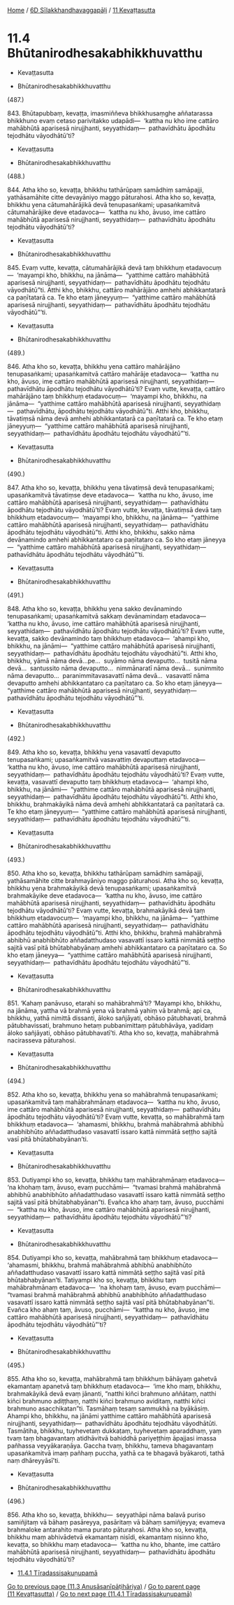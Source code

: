 
[Home](/) / [6D Sīlakkhandhavaggapāḷi](...md) / [11 Kevaṭṭasutta](../6D/11.md)

# 11.4 Bhūtanirodhesakabhikkhuvatthu

* Kevaṭṭasutta

* Bhūtanirodhesakabhikkhuvatthu

(487.)

843\. Bhūtapubbaṃ, kevaṭṭa, imasmiññeva bhikkhusaṃghe aññatarassa bhikkhuno evaṃ cetaso parivitakko udapādi—  ‘kattha nu kho ime cattāro mahābhūtā aparisesā nirujjhanti, seyyathidaṃ—  pathavīdhātu āpodhātu tejodhātu vāyodhātū’ti?

* Kevaṭṭasutta

* Bhūtanirodhesakabhikkhuvatthu

(488.)

844\. Atha kho so, kevaṭṭa, bhikkhu tathārūpaṃ samādhiṃ samāpajji, yathāsamāhite citte devayāniyo maggo pāturahosi. Atha kho so, kevaṭṭa, bhikkhu yena cātumahārājikā devā tenupasaṅkami; upasaṅkamitvā cātumahārājike deve etadavoca—  ‘kattha nu kho, āvuso, ime cattāro mahābhūtā aparisesā nirujjhanti, seyyathidaṃ—  pathavīdhātu āpodhātu tejodhātu vāyodhātū’ti?

* Kevaṭṭasutta

* Bhūtanirodhesakabhikkhuvatthu

845\. Evaṃ vutte, kevaṭṭa, cātumahārājikā devā taṃ bhikkhuṃ etadavocuṃ—  ‘mayampi kho, bhikkhu, na jānāma—  “yatthime cattāro mahābhūtā aparisesā nirujjhanti, seyyathidaṃ—  pathavīdhātu āpodhātu tejodhātu vāyodhātū”ti. Atthi kho, bhikkhu, cattāro mahārājāno amhehi abhikkantatarā ca paṇītatarā ca. Te kho etaṃ jāneyyuṃ—  “yatthime cattāro mahābhūtā aparisesā nirujjhanti, seyyathidaṃ—  pathavīdhātu āpodhātu tejodhātu vāyodhātū”’ti.

* Kevaṭṭasutta

* Bhūtanirodhesakabhikkhuvatthu

(489.)

846\. Atha kho so, kevaṭṭa, bhikkhu yena cattāro mahārājāno tenupasaṅkami; upasaṅkamitvā cattāro mahārāje etadavoca—  ‘kattha nu kho, āvuso, ime cattāro mahābhūtā aparisesā nirujjhanti, seyyathidaṃ—  pathavīdhātu āpodhātu tejodhātu vāyodhātū’ti? Evaṃ vutte, kevaṭṭa, cattāro mahārājāno taṃ bhikkhuṃ etadavocuṃ—  ‘mayampi kho, bhikkhu, na jānāma—  “yatthime cattāro mahābhūtā aparisesā nirujjhanti, seyyathidaṃ—  pathavīdhātu, āpodhātu tejodhātu vāyodhātū”ti. Atthi kho, bhikkhu, tāvatiṃsā nāma devā amhehi abhikkantatarā ca paṇītatarā ca. Te kho etaṃ jāneyyuṃ—  “yatthime cattāro mahābhūtā aparisesā nirujjhanti, seyyathidaṃ—  pathavīdhātu āpodhātu tejodhātu vāyodhātū”’ti.

* Kevaṭṭasutta

* Bhūtanirodhesakabhikkhuvatthu

(490.)

847\. Atha kho so, kevaṭṭa, bhikkhu yena tāvatiṃsā devā tenupasaṅkami; upasaṅkamitvā tāvatiṃse deve etadavoca—  ‘kattha nu kho, āvuso, ime cattāro mahābhūtā aparisesā nirujjhanti, seyyathidaṃ—  pathavīdhātu āpodhātu tejodhātu vāyodhātū’ti? Evaṃ vutte, kevaṭṭa, tāvatiṃsā devā taṃ bhikkhuṃ etadavocuṃ—  ‘mayampi kho, bhikkhu, na jānāma—  “yatthime cattāro mahābhūtā aparisesā nirujjhanti, seyyathidaṃ—  pathavīdhātu āpodhātu tejodhātu vāyodhātū”ti. Atthi kho, bhikkhu, sakko nāma devānamindo amhehi abhikkantataro ca paṇītataro ca. So kho etaṃ jāneyya—  “yatthime cattāro mahābhūtā aparisesā nirujjhanti, seyyathidaṃ—  pathavīdhātu āpodhātu tejodhātu vāyodhātū”’ti.

* Kevaṭṭasutta

* Bhūtanirodhesakabhikkhuvatthu

(491.)

848\. Atha kho so, kevaṭṭa, bhikkhu yena sakko devānamindo tenupasaṅkami; upasaṅkamitvā sakkaṃ devānamindaṃ etadavoca—  ‘kattha nu kho, āvuso, ime cattāro mahābhūtā aparisesā nirujjhanti, seyyathidaṃ—  pathavīdhātu āpodhātu tejodhātu vāyodhātū’ti? Evaṃ vutte, kevaṭṭa, sakko devānamindo taṃ bhikkhuṃ etadavoca—  ‘ahampi kho, bhikkhu, na jānāmi—  “yatthime cattāro mahābhūtā aparisesā nirujjhanti, seyyathidaṃ—  pathavīdhātu āpodhātu tejodhātu vāyodhātū”ti. Atthi kho, bhikkhu, yāmā nāma devā…pe…  suyāmo nāma devaputto…  tusitā nāma devā…  santussito nāma devaputto…  nimmānaratī nāma devā…  sunimmito nāma devaputto…  paranimmitavasavattī nāma devā…  vasavattī nāma devaputto amhehi abhikkantataro ca paṇītataro ca. So kho etaṃ jāneyya—  “yatthime cattāro mahābhūtā aparisesā nirujjhanti, seyyathidaṃ—  pathavīdhātu āpodhātu tejodhātu vāyodhātū”’ti.

* Kevaṭṭasutta

* Bhūtanirodhesakabhikkhuvatthu

(492.)

849\. Atha kho so, kevaṭṭa, bhikkhu yena vasavattī devaputto tenupasaṅkami; upasaṅkamitvā vasavattiṃ devaputtaṃ etadavoca—  ‘kattha nu kho, āvuso, ime cattāro mahābhūtā aparisesā nirujjhanti, seyyathidaṃ—  pathavīdhātu āpodhātu tejodhātu vāyodhātū’ti? Evaṃ vutte, kevaṭṭa, vasavattī devaputto taṃ bhikkhuṃ etadavoca—  ‘ahampi kho, bhikkhu, na jānāmi—  “yatthime cattāro mahābhūtā aparisesā nirujjhanti, seyyathidaṃ—  pathavīdhātu āpodhātu tejodhātu vāyodhātū”ti. Atthi kho, bhikkhu, brahmakāyikā nāma devā amhehi abhikkantatarā ca paṇītatarā ca. Te kho etaṃ jāneyyuṃ—  “yatthime cattāro mahābhūtā aparisesā nirujjhanti, seyyathidaṃ—  pathavīdhātu āpodhātu tejodhātu vāyodhātū”’ti.

* Kevaṭṭasutta

* Bhūtanirodhesakabhikkhuvatthu

(493.)

850\. Atha kho so, kevaṭṭa, bhikkhu tathārūpaṃ samādhiṃ samāpajji, yathāsamāhite citte brahmayāniyo maggo pāturahosi. Atha kho so, kevaṭṭa, bhikkhu yena brahmakāyikā devā tenupasaṅkami; upasaṅkamitvā brahmakāyike deve etadavoca—  ‘kattha nu kho, āvuso, ime cattāro mahābhūtā aparisesā nirujjhanti, seyyathidaṃ—  pathavīdhātu āpodhātu tejodhātu vāyodhātū’ti? Evaṃ vutte, kevaṭṭa, brahmakāyikā devā taṃ bhikkhuṃ etadavocuṃ—  ‘mayampi kho, bhikkhu, na jānāma—  “yatthime cattāro mahābhūtā aparisesā nirujjhanti, seyyathidaṃ—  pathavīdhātu āpodhātu tejodhātu vāyodhātū”ti. Atthi kho, bhikkhu, brahmā mahābrahmā abhibhū anabhibhūto aññadatthudaso vasavattī issaro kattā nimmātā seṭṭho sajitā vasī pitā bhūtabhabyānaṃ amhehi abhikkantataro ca paṇītataro ca. So kho etaṃ jāneyya—  “yatthime cattāro mahābhūtā aparisesā nirujjhanti, seyyathidaṃ—  pathavīdhātu āpodhātu tejodhātu vāyodhātū”’ti.

* Kevaṭṭasutta

* Bhūtanirodhesakabhikkhuvatthu

851\. ‘Kahaṃ panāvuso, etarahi so mahābrahmā’ti? ‘Mayampi kho, bhikkhu, na jānāma, yattha vā brahmā yena vā brahmā yahiṃ vā brahmā; api ca, bhikkhu, yathā nimittā dissanti, āloko sañjāyati, obhāso pātubhavati, brahmā pātubhavissati, brahmuno hetaṃ pubbanimittaṃ pātubhāvāya, yadidaṃ āloko sañjāyati, obhāso pātubhavatī’ti. Atha kho so, kevaṭṭa, mahābrahmā nacirasseva pāturahosi.

* Kevaṭṭasutta

* Bhūtanirodhesakabhikkhuvatthu

(494.)

852\. Atha kho so, kevaṭṭa, bhikkhu yena so mahābrahmā tenupasaṅkami; upasaṅkamitvā taṃ mahābrahmānaṃ etadavoca—  ‘kattha nu kho, āvuso, ime cattāro mahābhūtā aparisesā nirujjhanti, seyyathidaṃ—  pathavīdhātu āpodhātu tejodhātu vāyodhātū’ti? Evaṃ vutte, kevaṭṭa, so mahābrahmā taṃ bhikkhuṃ etadavoca—  ‘ahamasmi, bhikkhu, brahmā mahābrahmā abhibhū anabhibhūto aññadatthudaso vasavattī issaro kattā nimmātā seṭṭho sajitā vasī pitā bhūtabhabyānan’ti.

* Kevaṭṭasutta

* Bhūtanirodhesakabhikkhuvatthu

853\. Dutiyampi kho so, kevaṭṭa, bhikkhu taṃ mahābrahmānaṃ etadavoca—  ‘na khohaṃ taṃ, āvuso, evaṃ pucchāmi—  “tvamasi brahmā mahābrahmā abhibhū anabhibhūto aññadatthudaso vasavattī issaro kattā nimmātā seṭṭho sajitā vasī pitā bhūtabhabyānan”ti. Evañca kho ahaṃ taṃ, āvuso, pucchāmi—  “kattha nu kho, āvuso, ime cattāro mahābhūtā aparisesā nirujjhanti, seyyathidaṃ—  pathavīdhātu āpodhātu tejodhātu vāyodhātū”’ti?

* Kevaṭṭasutta

* Bhūtanirodhesakabhikkhuvatthu

854\. Dutiyampi kho so, kevaṭṭa, mahābrahmā taṃ bhikkhuṃ etadavoca—  ‘ahamasmi, bhikkhu, brahmā mahābrahmā abhibhū anabhibhūto aññadatthudaso vasavattī issaro kattā nimmātā seṭṭho sajitā vasī pitā bhūtabhabyānan’ti. Tatiyampi kho so, kevaṭṭa, bhikkhu taṃ mahābrahmānaṃ etadavoca—  ‘na khohaṃ taṃ, āvuso, evaṃ pucchāmi—  “tvamasi brahmā mahābrahmā abhibhū anabhibhūto aññadatthudaso vasavattī issaro kattā nimmātā seṭṭho sajitā vasī pitā bhūtabhabyānan”ti. Evañca kho ahaṃ taṃ, āvuso, pucchāmi—  “kattha nu kho, āvuso, ime cattāro mahābhūtā aparisesā nirujjhanti, seyyathidaṃ—  pathavīdhātu āpodhātu tejodhātu vāyodhātū”’ti?

* Kevaṭṭasutta

* Bhūtanirodhesakabhikkhuvatthu

(495.)

855\. Atha kho so, kevaṭṭa, mahābrahmā taṃ bhikkhuṃ bāhāyaṃ gahetvā ekamantaṃ apanetvā taṃ bhikkhuṃ etadavoca—  ‘ime kho maṃ, bhikkhu, brahmakāyikā devā evaṃ jānanti, “natthi kiñci brahmuno aññātaṃ, natthi kiñci brahmuno adiṭṭhaṃ, natthi kiñci brahmuno aviditaṃ, natthi kiñci brahmuno asacchikatan”ti. Tasmāhaṃ tesaṃ sammukhā na byākāsiṃ. Ahampi kho, bhikkhu, na jānāmi yatthime cattāro mahābhūtā aparisesā nirujjhanti, seyyathidaṃ—  pathavīdhātu āpodhātu tejodhātu vāyodhātūti. Tasmātiha, bhikkhu, tuyhevetaṃ dukkaṭaṃ, tuyhevetaṃ aparaddhaṃ, yaṃ tvaṃ taṃ bhagavantaṃ atidhāvitvā bahiddhā pariyeṭṭhiṃ āpajjasi imassa pañhassa veyyākaraṇāya. Gaccha tvaṃ, bhikkhu, tameva bhagavantaṃ upasaṅkamitvā imaṃ pañhaṃ puccha, yathā ca te bhagavā byākaroti, tathā naṃ dhāreyyāsī’ti.

* Kevaṭṭasutta

* Bhūtanirodhesakabhikkhuvatthu

(496.)

856\. Atha kho so, kevaṭṭa, bhikkhu—  seyyathāpi nāma balavā puriso samiñjitaṃ vā bāhaṃ pasāreyya, pasāritaṃ vā bāhaṃ samiñjeyya; evameva brahmaloke antarahito mama purato pāturahosi. Atha kho so, kevaṭṭa, bhikkhu maṃ abhivādetvā ekamantaṃ nisīdi, ekamantaṃ nisinno kho, kevaṭṭa, so bhikkhu maṃ etadavoca—  ‘kattha nu kho, bhante, ime cattāro mahābhūtā aparisesā nirujjhanti, seyyathidaṃ—  pathavīdhātu āpodhātu tejodhātu vāyodhātū’ti?

* [11.4.1 Tīradassisakuṇupamā](11.4/11.4.1.md)

[Go to previous page (11.3 Anusāsanīpāṭihāriya)](11.3.md) / [Go to parent page (11 Kevaṭṭasutta)](../6D/11.md) / [Go to next page (11.4.1 Tīradassisakuṇupamā)](11.4/11.4.1.md)


